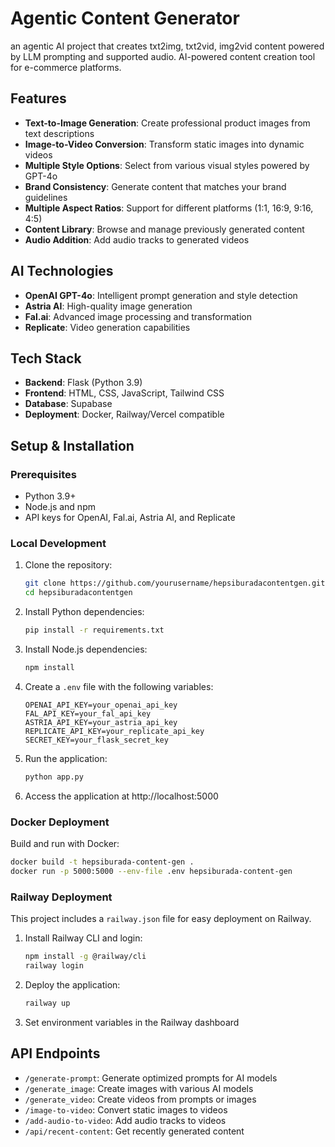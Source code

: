 # Agentic Content Generator
an agentic AI project that creates txt2img, txt2vid, img2vid content powered by LLM prompting and supported audio. AI-powered content creation tool for e-commerce platforms.

## Features

- **Text-to-Image Generation**: Create professional product images from text descriptions
- **Image-to-Video Conversion**: Transform static images into dynamic videos
- **Multiple Style Options**: Select from various visual styles powered by GPT-4o
- **Brand Consistency**: Generate content that matches your brand guidelines
- **Multiple Aspect Ratios**: Support for different platforms (1:1, 16:9, 9:16, 4:5)
- **Content Library**: Browse and manage previously generated content
- **Audio Addition**: Add audio tracks to generated videos

## AI Technologies

- **OpenAI GPT-4o**: Intelligent prompt generation and style detection
- **Astria AI**: High-quality image generation
- **Fal.ai**: Advanced image processing and transformation
- **Replicate**: Video generation capabilities

## Tech Stack

- **Backend**: Flask (Python 3.9)
- **Frontend**: HTML, CSS, JavaScript, Tailwind CSS
- **Database**: Supabase
- **Deployment**: Docker, Railway/Vercel compatible

## Setup & Installation

### Prerequisites

- Python 3.9+
- Node.js and npm
- API keys for OpenAI, Fal.ai, Astria AI, and Replicate

### Local Development

1. Clone the repository:
   ```bash
   git clone https://github.com/yourusername/hepsiburadacontentgen.git
   cd hepsiburadacontentgen
   ```

2. Install Python dependencies:
   ```bash
   pip install -r requirements.txt
   ```

3. Install Node.js dependencies:
   ```bash
   npm install
   ```

4. Create a `.env` file with the following variables:
   ```
   OPENAI_API_KEY=your_openai_api_key
   FAL_API_KEY=your_fal_api_key
   ASTRIA_API_KEY=your_astria_api_key
   REPLICATE_API_KEY=your_replicate_api_key
   SECRET_KEY=your_flask_secret_key
   ```

5. Run the application:
   ```bash
   python app.py
   ```

6. Access the application at http://localhost:5000

### Docker Deployment

Build and run with Docker:

```bash
docker build -t hepsiburada-content-gen .
docker run -p 5000:5000 --env-file .env hepsiburada-content-gen
```

### Railway Deployment

This project includes a `railway.json` file for easy deployment on Railway.

1. Install Railway CLI and login:
   ```bash
   npm install -g @railway/cli
   railway login
   ```

2. Deploy the application:
   ```bash
   railway up
   ```

3. Set environment variables in the Railway dashboard

## API Endpoints

- `/generate-prompt`: Generate optimized prompts for AI models
- `/generate_image`: Create images with various AI models
- `/generate_video`: Create videos from prompts or images
- `/image-to-video`: Convert static images to videos
- `/add-audio-to-video`: Add audio tracks to videos
- `/api/recent-content`: Get recently generated content
